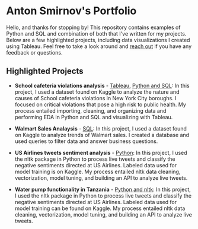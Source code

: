 # Anton Smirnov's Portfolio

Hello, and thanks for stopping by! This repository contains examples of Python and SQL and combination of both that I've written for my projects. Below are a few highlighted projects, including data visualizations I created using Tableau. Feel free to take a look around and [reach out](https://www.linkedin.com/in/anton-smirnov-89886332/) if you have any feedback or questions.

## Highlighted Projects
* **School cafeteria violations analysis** - [Tableau](https://public.tableau.com/views/Cafeteriaviolations/Dashboard3?:language=en-US&:display_count=n&:origin=viz_share_link), [Python and SQL](https://github.com/feelgd777/SQL_repo/blob/main/School%20cafeteria%20violations.ipynb): In this project, I used a dataset found on Kaggle to analyze the nature and causes of School cafeteria violations in New York City boroughs. I focused on critical violations that pose a high risk to public health. My process entailed importing, cleaning, and organizing data and performing EDA in Python and SQL and visualizing with Tableau. 

* **Walmart Sales Analaysis** - [SQL](https://github.com/feelgd777/SQL_repo/blob/main/Wallmart%20Sales%20Analysis): In this project, I used a dataset found on Kaggle to analyze trends of Walmart sales. I created a database and used queries to filter data and answer business questions.

* **US Airlines tweets sentiment analysis** - [Python](https://github.com/feelgd777/nlp_tweets): In this project, I used the nltk package in Python to process live tweets and classify the negative sentiments directed at US Airlines. Labeled data used for model training is on Kaggle. My process entailed nltk data cleaning, vectorization, model tuning, and building an API to analyze live tweets.

* **Water pump functionality in Tanzania** - [Python and nltk](https://github.com/feelgd777/Tanzanian-Water-Well-Status-Classification): In this project, I used the nltk package in Python to process live tweets and classify the negative sentiments directed at US Airlines. Labeled data used for model training can be found on Kaggle. My process entailed nltk data cleaning, vectorization, model tuning, and building an API to analyze live tweets.

